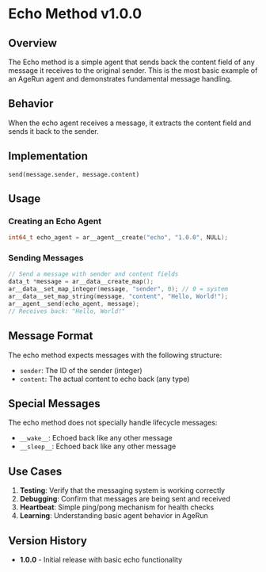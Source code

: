 # Echo Method v1.0.0

## Overview

The Echo method is a simple agent that sends back the content field of any message it receives to the original sender. This is the most basic example of an AgeRun agent and demonstrates fundamental message handling.

## Behavior

When the echo agent receives a message, it extracts the content field and sends it back to the sender.

## Implementation

```
send(message.sender, message.content)
```

## Usage

### Creating an Echo Agent

```c
int64_t echo_agent = ar__agent__create("echo", "1.0.0", NULL);
```

### Sending Messages

```c
// Send a message with sender and content fields
data_t *message = ar__data__create_map();
ar__data__set_map_integer(message, "sender", 0); // 0 = system
ar__data__set_map_string(message, "content", "Hello, World!");
ar__agent__send(echo_agent, message);
// Receives back: "Hello, World!"
```

## Message Format

The echo method expects messages with the following structure:
- `sender`: The ID of the sender (integer)
- `content`: The actual content to echo back (any type)

## Special Messages

The echo method does not specially handle lifecycle messages:
- `__wake__`: Echoed back like any other message
- `__sleep__`: Echoed back like any other message

## Use Cases

1. **Testing**: Verify that the messaging system is working correctly
2. **Debugging**: Confirm that messages are being sent and received
3. **Heartbeat**: Simple ping/pong mechanism for health checks
4. **Learning**: Understanding basic agent behavior in AgeRun

## Version History

- **1.0.0** - Initial release with basic echo functionality
